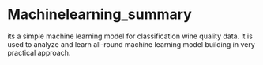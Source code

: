 # Machinelearning_summary
its a simple machine learning model for classification wine quality data. it is used to analyze and learn all-round machine learning model building in very practical approach. 
